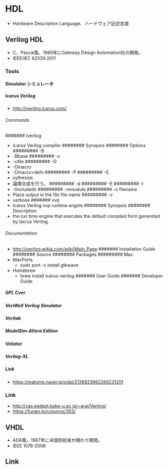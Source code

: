 # HDL
- Hardware Description Language、ハードウェア記述言語
## Verilog HDL
- C、Pascal風、1985年にGateway Design Automation社の開発。
- IEEE/IEC 62530:2011
### Tools
#### Simulator シミュレータ
##### Icarus Verilog
- http://iverilog.icarus.com/
###### Commands
####### iverilog
- Icarus Verilog compiler
######## Synopsis
######## Options
######### -B
- -Bbase
######### -c
- -cfile
######### -D
- -Dmacro
- -Dmacro=defn
######### -P
######### -S
- sythesize.
- 論理合成を行う。
######### -d
######### -E
######### -I
- -Iincludedir
######### -mmodule
######### -o filename
- Place output in the file file-name
######### -v
- verbose
####### vvp
- Icarus Verilog vvp runtime engine
######## Synopsis
######## Description
- the run time engine that executes the default compiled form genereted by Iacrus Verilog.
###### Documentation
- http://iverilog.wikia.com/wiki/Main_Page
####### Installation Guide
######## Source
######## Packages
######### Mac
- MacPorts
  - sudo port -v install gtkwave
- Homebrew
  - brew install icarus-verilog
####### User Guide
####### Developer Guide
##### GPL Cver
##### VeriWell Verilog Simulator
##### Veritak
##### ModelSim-Altera Edition
##### Veliator
##### Verilog-XL
##### Link
- https://matome.naver.jp/odai/2136823662266231201
### Link
- http://cas.eedept.kobe-u.ac.jp/~arai/Verilog/
- https://furien.jp/columns/303/
## VHDL
- ADA風、1987年に米国防総省が関わり開発。
- IEEE 1076-2008
## Link
